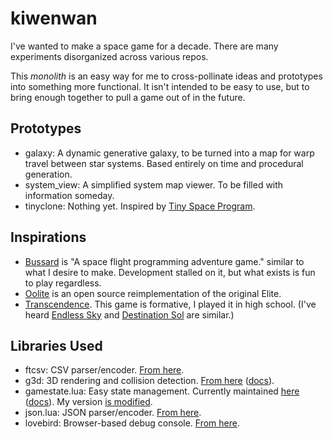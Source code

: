 # kiwenwan
I've wanted to make a space game for a decade. There are many experiments disorganized across various repos.

This *monolith* is an easy way for me to cross-pollinate ideas and prototypes into something more functional. It isn't intended to be easy to use, but to bring enough together to pull a game out of in the future.

## Prototypes

- galaxy: A dynamic generative galaxy, to be turned into a map for warp travel between star systems. Based entirely on time and procedural generation.
- system_view: A simplified system map viewer. To be filled with information someday.
- tinyclone: Nothing yet. Inspired by [Tiny Space Program](https://play.google.com/store/apps/details?id=com.companyname.Space_Program).

## Inspirations

- [Bussard](https://technomancy.itch.io/bussard) is "A space flight programming adventure game." similar to what I desire to make. Development stalled on it, but what exists is fun to play regardless.
- [Oolite](https://www.oolite.space/) is an open source reimplementation of the original Elite.
- [Transcendence](https://transcendence.kronosaur.com/). This game is formative, I played it in high school. (I've heard [Endless Sky](https://endless-sky.github.io/) and [Destination Sol](https://destinationsol.org/) are similar.)

## Libraries Used

- ftcsv: CSV parser/encoder. [From here](https://github.com/FourierTransformer/ftcsv).
- g3d: 3D rendering and collision detection. [From here](https://github.com/groverburger/g3d) ([docs](https://github.com/groverburger/g3d/wiki)).
- gamestate.lua: Easy state management.
  Currently maintained [here](https://github.com/HDictus/hump) ([docs](https://github.com/HDictus/hump/blob/temp-master/docs/gamestate.rst)). My version [is modified](https://github.com/TangentFoxy/kiwenwan/commit/0bf48908b21f25addf04ab197c6e807790da0512).
- json.lua: JSON parser/encoder. [From here](https://github.com/rxi/json.lua).
- lovebird: Browser-based debug console. [From here](https://github.com/rxi/lovebird).
